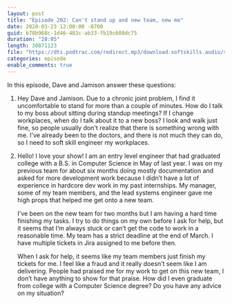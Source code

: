 ```yaml
---
layout: post
title: "Episode 202: Can't stand up and new team, new me"
date: 2020-03-23 12:00:00 -0700
guid: b78b968c-1d46-483c-ab33-fb19c608dc75
duration: "28:05"
length: 30871123
file: "https://dts.podtrac.com/redirect.mp3/download.softskills.audio/sse-202.mp3"
categories: episode
enable_comments: true
---
```


In this episode, Dave and Jamison answer these questions:

1. Hey Dave and Jamison. Due to a chronic joint problem, I find it uncomfortable to stand for more than a couple of minutes. How do I talk to my boss about sitting during standup meetings? If I change workplaces, when do I talk about it to a new boss? I look and walk just fine, so people usually don't realize that there is something wrong with me.
   I've already been to the doctors, and there is not much they can do, so I need to soft skill engineer my workplaces.


2. Hello! I love your show! I am an entry level engineer that had graduated college with a B.S. in Computer Science in May of last year. I was on my previous team for about six months doing mostly documentation and asked for more development work because I didn’t have a lot of experience in hardcore dev work in my past internships. My manager, some of my team members, and the lead systems engineer gave me high props that helped me get onto a new team.
   
   I've been on the new team for two months but I am having a hard time finishing my tasks. I try to do things on my own before I ask for help, but it seems that I’m always stuck or can’t get the code to work in a reasonable time. My team has a strict deadline at the end of March. I have multiple tickets in Jira assigned to me before then.
   
   When I ask for help, it seems like my team members just finish my tickets for me. I feel like a fraud and it really doesn’t seem like I am delivering. People had praised me for my work to get on this new team, I don’t have anything to show for that praise. How did I even graduate from college with a Computer Science degree? Do you have any advice on my situation?
